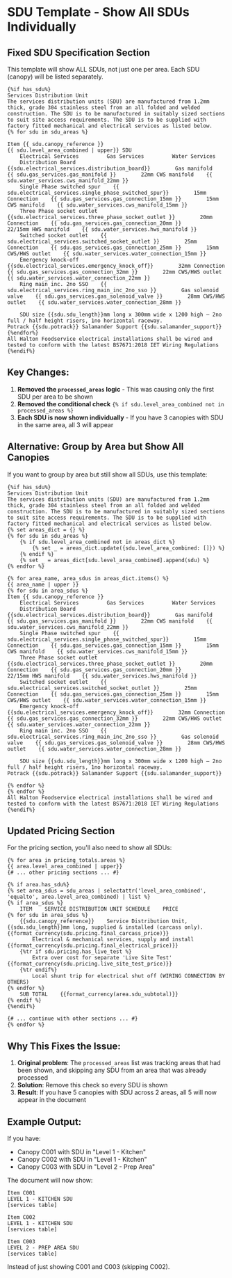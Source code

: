 # SDU Template - Show All SDUs Individually

## Fixed SDU Specification Section

This template will show ALL SDUs, not just one per area. Each SDU (canopy) will be listed separately.

```jinja
{%if has_sdu%}
Services Distribution Unit
The services distribution units (SDU) are manufactured from 1.2mm thick, grade 304 stainless steel from an all folded and welded construction. The SDU is to be manufactured in suitably sized sections to suit site access requirements. The SDU is to be supplied with factory fitted mechanical and electrical services as listed below.
{% for sdu in sdu_areas %}

Item {{ sdu.canopy_reference }}
{{ sdu.level_area_combined | upper}} SDU
    Electrical Services         Gas Services         Water Services
    Distribution Board    {{sdu.electrical_services.distribution_board}}        Gas manifold    {{ sdu.gas_services.gas_manifold }}        22mm CWS manifold    {{ sdu.water_services.cws_manifold_22mm }}
    Single Phase switched spur    {{ sdu.electrical_services.single_phase_switched_spur}}        15mm Connection    {{ sdu.gas_services.gas_connection_15mm }}        15mm CWS manifold    {{ sdu.water_services.cws_manifold_15mm }}
    Three Phase socket outlet    {{sdu.electrical_services.three_phase_socket_outlet }}        20mm Connection    {{ sdu.gas_services.gas_connection_20mm }}        22/15mm HWS manifold    {{ sdu.water_services.hws_manifold }}
    Switched socket outlet    {{ sdu.electrical_services.switched_socket_outlet }}        25mm Connection    {{ sdu.gas_services.gas_connection_25mm }}        15mm CWS/HWS outlet    {{ sdu.water_services.water_connection_15mm }}
    Emergency knock-off    {{sdu.electrical_services.emergency_knock_off}}        32mm Connection    {{ sdu.gas_services.gas_connection_32mm }}        22mm CWS/HWS outlet    {{ sdu.water_services.water_connection_22mm }}
    Ring main inc. 2no SSO    {{ sdu.electrical_services.ring_main_inc_2no_sso }}        Gas solenoid valve    {{ sdu.gas_services.gas_solenoid_valve }}        28mm CWS/HWS outlet    {{ sdu.water_services.water_connection_28mm }}
    
    SDU size {{sdu.sdu_length}}mm long x 300mm wide x 1200 high – 2no full / half height risers, 1no horizontal raceway.
Potrack {{sdu.potrack}} Salamander Support {{sdu.salamander_support}}
{%endfor%}
All Halton Foodservice electrical installations shall be wired and tested to conform with the latest BS7671:2018 IET Wiring Regulations
{%endif%}
```

## Key Changes:

1. **Removed the `processed_areas` logic** - This was causing only the first SDU per area to be shown
2. **Removed the conditional check** `{% if sdu.level_area_combined not in processed_areas %}`
3. **Each SDU is now shown individually** - If you have 3 canopies with SDU in the same area, all 3 will appear

## Alternative: Group by Area but Show All Canopies

If you want to group by area but still show all SDUs, use this template:

```jinja
{%if has_sdu%}
Services Distribution Unit
The services distribution units (SDU) are manufactured from 1.2mm thick, grade 304 stainless steel from an all folded and welded construction. The SDU is to be manufactured in suitably sized sections to suit site access requirements. The SDU is to be supplied with factory fitted mechanical and electrical services as listed below.
{% set areas_dict = {} %}
{% for sdu in sdu_areas %}
    {% if sdu.level_area_combined not in areas_dict %}
        {% set _ = areas_dict.update({sdu.level_area_combined: []}) %}
    {% endif %}
    {% set _ = areas_dict[sdu.level_area_combined].append(sdu) %}
{% endfor %}

{% for area_name, area_sdus in areas_dict.items() %}
{{ area_name | upper }}
{% for sdu in area_sdus %}
Item {{ sdu.canopy_reference }}
    Electrical Services         Gas Services         Water Services
    Distribution Board    {{sdu.electrical_services.distribution_board}}        Gas manifold    {{ sdu.gas_services.gas_manifold }}        22mm CWS manifold    {{ sdu.water_services.cws_manifold_22mm }}
    Single Phase switched spur    {{ sdu.electrical_services.single_phase_switched_spur}}        15mm Connection    {{ sdu.gas_services.gas_connection_15mm }}        15mm CWS manifold    {{ sdu.water_services.cws_manifold_15mm }}
    Three Phase socket outlet    {{sdu.electrical_services.three_phase_socket_outlet }}        20mm Connection    {{ sdu.gas_services.gas_connection_20mm }}        22/15mm HWS manifold    {{ sdu.water_services.hws_manifold }}
    Switched socket outlet    {{ sdu.electrical_services.switched_socket_outlet }}        25mm Connection    {{ sdu.gas_services.gas_connection_25mm }}        15mm CWS/HWS outlet    {{ sdu.water_services.water_connection_15mm }}
    Emergency knock-off    {{sdu.electrical_services.emergency_knock_off}}        32mm Connection    {{ sdu.gas_services.gas_connection_32mm }}        22mm CWS/HWS outlet    {{ sdu.water_services.water_connection_22mm }}
    Ring main inc. 2no SSO    {{ sdu.electrical_services.ring_main_inc_2no_sso }}        Gas solenoid valve    {{ sdu.gas_services.gas_solenoid_valve }}        28mm CWS/HWS outlet    {{ sdu.water_services.water_connection_28mm }}
    
    SDU size {{sdu.sdu_length}}mm long x 300mm wide x 1200 high – 2no full / half height risers, 1no horizontal raceway.
Potrack {{sdu.potrack}} Salamander Support {{sdu.salamander_support}}

{% endfor %}
{% endfor %}
All Halton Foodservice electrical installations shall be wired and tested to conform with the latest BS7671:2018 IET Wiring Regulations
{%endif%}
```

## Updated Pricing Section

For the pricing section, you'll also need to show all SDUs:

```jinja
{% for area in pricing_totals.areas %}
{{ area.level_area_combined | upper}}
{# ... other pricing sections ... #}

{% if area.has_sdu%}
{% set area_sdus = sdu_areas | selectattr('level_area_combined', 'equalto', area.level_area_combined) | list %}
{% if area_sdus %}
    ITEM    SERVICE DISTRIBUTION UNIT SCHEDULE    PRICE
{% for sdu in area_sdus %}
    {{sdu.canopy_reference}}    Service Distribution Unit, {{sdu.sdu_length}}mm long, supplied & installed (carcass only).    {{format_currency(sdu.pricing.final_carcass_price)}}
        Electrical & mechanical services, supply and install    {{format_currency(sdu.pricing.final_electrical_price)}}
    {%tr if sdu.pricing.has_live_test %}        
        Extra over cost for separate 'Live Site Test'    {{format_currency(sdu.pricing.live_site_test_price)}}
    {%tr endif%}        
        Local shunt trip for electrical shut off (WIRING CONNECTION BY OTHERS)    
{% endfor %}
    SUB TOTAL    {{format_currency(area.sdu_subtotal)}}
{% endif %}
{%endif%}

{# ... continue with other sections ... #}
{% endfor %}
```

## Why This Fixes the Issue:

1. **Original problem**: The `processed_areas` list was tracking areas that had been shown, and skipping any SDU from an area that was already processed
2. **Solution**: Remove this check so every SDU is shown
3. **Result**: If you have 5 canopies with SDU across 2 areas, all 5 will now appear in the document

## Example Output:

If you have:
- Canopy C001 with SDU in "Level 1 - Kitchen"
- Canopy C002 with SDU in "Level 1 - Kitchen"
- Canopy C003 with SDU in "Level 2 - Prep Area"

The document will now show:

```
Item C001
LEVEL 1 - KITCHEN SDU
[services table]

Item C002
LEVEL 1 - KITCHEN SDU
[services table]

Item C003
LEVEL 2 - PREP AREA SDU
[services table]
```

Instead of just showing C001 and C003 (skipping C002).